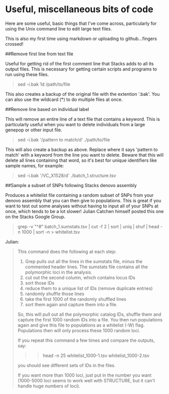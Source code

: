 # Useful, miscellaneous bits of code

Here are some useful, basic things that I've come across, particularly for using the Unix command line to edit large text files.

This is also my first time using markdown or uploading to github...fingers crossed!

##Remove first line from text file

Useful for getting rid of the first comment line that Stacks adds to all its output files. This is necessary for getting certain scripts and programs to run using these files.

>sed -i.bak 1d /path/to/file

This also creates a backup of the original file with the extention '.bak'. You can also use the wildcard (*) to do multiple files at once.

##Remove line based on individual label

This will remove an entire line of a text file that contains a keyword. This is particularly useful when you want to delete individuals from a large genepop or other input file.

>sed -i.bak '/pattern to match/d' ./path/to/file

This will also create a backup as above. Replace where it says 'pattern to match' with a keyword from the line you want to delete. Beware that this will delete all lines containing that word, so it's best for unique identifiers like sample names, for example:

>sed -i.bak '/VC_X1528/d' ./batch_1.structure.tsv

##Sample a subset of SNPs following Stacks denovo assembly

Produces a whitelist file containing a random subset of SNPs from your denovo assembly that you can then give to populations. This is great if you want to test out some analyses without having to input all of your SNPs at once, which tends to be a lot slower! Julian Catchen himself posted this one on the Stacks Google Group.

>grep -v "^#" batch_1.sumstats.tsv | 
cut -f 2 | 
sort | 
uniq | 
shuf | 
head -n 1000 | 
sort -n > whitelist.tsv 

Julian:
>This command does the following at each step: 
 > 
 > 1) Grep pulls out all the lines in the sumstats file, minus the commented header lines. The sumstats file contains all the polymorphic loci in the analysis. 
 > 2) cut out the second column, which contains locus IDs 
 > 3) sort those IDs 
 > 4) reduce them to a unique list of IDs (remove duplicate entries) 
 > 5) randomly shuffle those lines 
 > 6) take the first 1000 of the randomly shuffled lines 
 > 7) sort them again and capture them into a file. 
 > 
 > So, this will pull out all the polymorphic catalog IDs, shuffle them and capture the first 1000 random IDs into a file. You then run populations again and give this file to populations as a whitelist (-W) flag. Populations then will only process these 1000 random loci. 
 > 
 > If you repeat this command a few times and compare the outputs, say: 
 > 
 >>>head -n 25 whitelist_1000-1.tsv whitelist_1000-2.tsv 
 > 
 > you should see different sets of IDs in the files. 
 > 
 > If you want more than 1000 loci, just put in the number you want (1000-5000 loci seems to work well with STRUCTURE, but it can't handle huge numbers of loci). 
